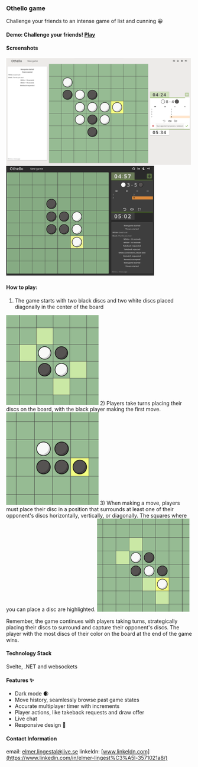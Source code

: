 ### Othello game

Challenge your friends to an intense game of list and cunning :grinning:

#### Demo: Challenge your friends! [Play](https://othello-frontend.fly.dev/)

#### Screenshots
<p float="left">
<img alt="alt_text" width="500px" src="./readme_images/othello_sc.png" />
<img alt="alt_text" width="400px" src="./readme_images/othello_sc2.png" />
  </p>

#### How to play: 
1) The game starts with two black discs and two white discs placed diagonally in the center of the board
<img alt="alt_text" width="250px" src="./readme_images/howto1.png" />
2) Players take turns placing their discs on the board, with the black player making the first move.
<img alt="alt_text" width="250px" src="./readme_images/howto2.png" />
3) When making a move, players must place their disc in a position that surrounds at least one of their opponent's discs horizontally, vertically, or diagonally. The squares where you can place a disc are highlighted.
<img alt="alt_text" width="250px" src="./readme_images/howto3.png" />

Remember, the game continues with players taking turns, strategically placing their discs to surround and capture their opponent's discs. The player with the most discs of their color on the board at the end of the game wins.

#### Technology Stack
Svelte, .NET and websockets


#### Features :sparkles:
- Dark mode :waxing_crescent_moon:
- Move history, seamlessly browse past game states
- Accurate multiplayer timer with increments
- Player actions, like takeback requests and draw offer
- Live chat
- Responsive design :dancer:


#### Contact Information
email: elmer.lingestal@live.se
linkeldn: [www.linkeldn.com](https://www.linkedin.com/in/elmer-lingest%C3%A5l-3571021a8/)
